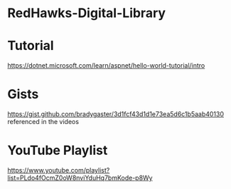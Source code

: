 # RedHawks-Digital-Library





# Tutorial
   https://dotnet.microsoft.com/learn/aspnet/hello-world-tutorial/intro
   
   
   
   
# Gists
 https://gist.github.com/bradygaster/3d1fcf43d1d1e73ea5d6c1b5aab40130 referenced in the videos
 
 
 
 
 # YouTube Playlist
   https://www.youtube.com/playlist?list=PLdo4fOcmZ0oW8nviYduHq7bmKode-p8Wy

